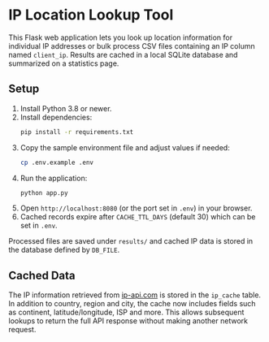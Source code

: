 # IP Location Lookup Tool

This Flask web application lets you look up location information for individual IP addresses or bulk process CSV files containing an IP column named `client_ip`. Results are cached in a local SQLite database and summarized on a statistics page.

## Setup

1. Install Python 3.8 or newer.
2. Install dependencies:
   ```bash
   pip install -r requirements.txt
   ```
3. Copy the sample environment file and adjust values if needed:
   ```bash
   cp .env.example .env
   ```
4. Run the application:
   ```bash
   python app.py
   ```
5. Open `http://localhost:8080` (or the port set in `.env`) in your browser.
6. Cached records expire after `CACHE_TTL_DAYS` (default 30) which can be set in `.env`.

Processed files are saved under `results/` and cached IP data is stored in the database defined by `DB_FILE`.

## Cached Data

The IP information retrieved from [ip-api.com](https://ip-api.com/) is stored in
the `ip_cache` table. In addition to country, region and city, the cache now
includes fields such as continent, latitude/longitude, ISP and more. This allows
subsequent lookups to return the full API response without making another
network request.
